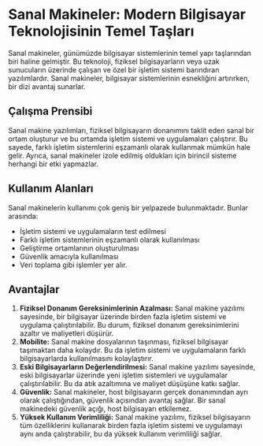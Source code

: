 # Sanal Makineler: Modern Bilgisayar Teknolojisinin Temel Taşları

Sanal makineler, günümüzde bilgisayar sistemlerinin temel yapı taşlarından biri haline gelmiştir. Bu teknoloji, fiziksel bilgisayarların veya uzak sunucuların üzerinde çalışan ve özel bir işletim sistemi barındıran yazılımlardır. Sanal makineler, bilgisayar sistemlerinin esnekliğini artırırken, bir dizi avantaj sunarlar.

## Çalışma Prensibi

Sanal makine yazılımları, fiziksel bilgisayarın donanımını taklit eden sanal bir ortam oluşturur ve bu ortamda işletim sistemi ve uygulamaları çalıştırır. Bu sayede, farklı işletim sistemlerini eşzamanlı olarak kullanmak mümkün hale gelir. Ayrıca, sanal makineler izole edilmiş oldukları için birincil sisteme herhangi bir etki yapmazlar.

## Kullanım Alanları

Sanal makinelerin kullanımı çok geniş bir yelpazede bulunmaktadır. Bunlar arasında:

- İşletim sistemi ve uygulamaların test edilmesi
- Farklı işletim sistemlerinin eşzamanlı olarak kullanılması
- Geliştirme ortamlarının oluşturulması
- Güvenlik amacıyla kullanılması
- Veri toplama gibi işlemler yer alır.

## Avantajlar

1. **Fiziksel Donanım Gereksinimlerinin Azalması:** Sanal makine yazılımı sayesinde, bir bilgisayar üzerinde birden fazla işletim sistemi ve uygulama çalıştırılabilir. Bu durum, fiziksel donanım gereksinimlerini azaltır ve maliyetleri düşürür.
2. **Mobilite:** Sanal makine dosyalarının taşınması, fiziksel bilgisayar taşımaktan daha kolaydır. Bu da işletim sistemi ve uygulamaların farklı bilgisayarlarda kullanılmasını kolaylaştırır.
3. **Eski Bilgisayarların Değerlendirilmesi:** Sanal makine yazılımı sayesinde, eski bilgisayarlar üzerinde yeni işletim sistemleri ve uygulamalar çalıştırılabilir. Bu da atık azaltımına ve maliyet düşüşüne katkı sağlar.
4. **Güvenlik:** Sanal makineler, host bilgisayarın gerçek donanımından ayrı olarak çalıştığından, güvenlik açısından avantaj sağlar. Bir sanal makinedeki güvenlik açığı, host bilgisayarı etkilemez.
5. **Yüksek Kullanım Verimliliği:** Sanal makine yazılımı, fiziksel bilgisayarın tüm özelliklerini kullanarak birden fazla işletim sistemi ve uygulamayı aynı anda çalıştırabilir, bu da yüksek kullanım verimliliği sağlar.
